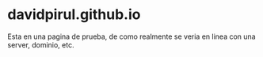 # davidpirul.github.io
Esta en una pagina de prueba, de como realmente se veria en linea con una server, dominio, etc.
